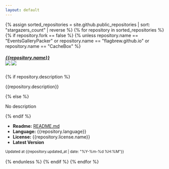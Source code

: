 ```yaml
--- 
layout: default 
---
```

<div id="projects" class="row">
    <!-- start of projects -->
    {% assign sorted_repositories = site.github.public_repositories | sort: "stargazers_count" | reverse %} {% for repository
    in sorted_repositories %} {% if repository.fork == false %} {% unless repository.name == "EventsGalleryPacker" or repository.name
    == "flagbrew.github.io" or repository.name == "CacheBox" %}
    <div class="col-md-4 d-flex align-items-stretch">
        <!-- Start of column -->
        <div class="card" id="project-{{repository.name}}" style="margin-bottom: 1rem; width: 25rem;">
            <!-- Start of card -->
            <div class="card-body">
                <!-- Start of card body -->
                <h5 class="card-title"><a href="/project?p={{repository.name}}">{{repository.name}}</a><br>
                    <img src="https://img.shields.io/github/downloads/FlagBrew/{{repository.name}}/total.svg">
                    <img src="https://img.shields.io/github/stars/FlagBrew/{{repository.name}}.svg">
                </h5>
                {% if repository.description %}
                <p class="card-text">{{repository.description}}</p>
                {% else %}
                <p class="card-text">No description</p> {% endif %}
                <ul class="list-group list-group-flush">
                    <li class="list-group-item">
                        <b>Readme:</b>
                        <a id="readme{{repository.name}}Id" href="README.md">README.md</a>
                    </li>
                    <li class="list-group-item">
                        <b>Language:</b> {{repository.language}}</li>
                    <li class="list-group-item">
                        <b>License:</b> {{repository.license.name}}</li>
                    <li class="list-group-item">
                        <b style="cursor: pointer;" data-toggle="collapse" data-target="#versionShow-{{repository.name}}" aria-expanded="false" aria-controls="versionShow-{{repository.name}}">Latest
                            Version <i class="fas fa-chevron-down"></i></b>
                    </li>
                </ul>
                <div class="collapse" id="versionShow-{{repository.name}}">
                    <ul class="list-group list-group-flush" id="latestVersion{{repository.name}}">
                    </ul>
                </div>
            </div> <!-- End of card body -->
            <div class="card-footer">
                <small class="text-muted">Updated at 
                    {{repository.updated_at | date: "%Y-%m-%d %H:%M"}}</small>
            </div>
        </div> <!-- End of Column -->
    </div> <!-- End of card -->
    {% endunless %} {% endif %} {% endfor %}
</div> <!-- End of row -->
